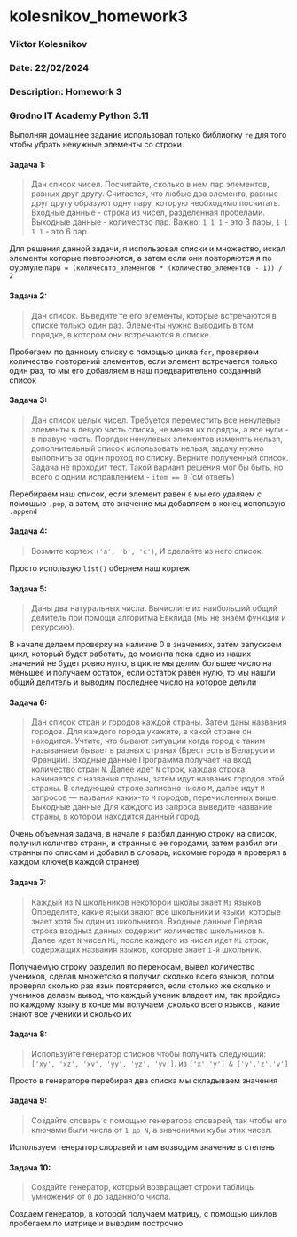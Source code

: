 # kolesnikov_homework3
### Viktor Kolesnikov
### Date: 22/02/2024
### Description: Homework 3
### Grodno IT Academy Python 3.11

Выполняя домашнее задание использовал только библиотку ```re``` для того чтобы убрать ненужные элементы со строки.

#### Задача 1:
>Дан список чисел. Посчитайте, сколько в нем пар элементов, равных друг другу.
>Считается, что любые два элемента, равные друг другу образуют одну пару, которую необходимо посчитать.
>Входные данные - строка из чисел, разделенная пробелами.
>Выходные данные - количество пар.
>Важно: `1 1 1` - это 3 пары, `1 1 1 1` - это 6 пар.

Для решения данной задачи, я использовал списки и множество, искал элементы которые повторяются, а затем 
если они повторяются я по фурмуле ```пары = (количесвто_элементов * (количество_элементов - 1)) / 2```

#### Задача 2:
>Дан список. Выведите те его элементы, которые встречаются в списке только один раз.
>Элементы нужно выводить в том порядке, в котором они встречаются в списке.

Пробегаем по данному списку с помощью цикла ```for```, проверяем количество повторений элементов,
если элемент встречается только один раз, то мы его добавляем в наш предварительно созданный список

#### Задача 3:
>Дан список целых чисел. Требуется переместить все ненулевые элементы в левую часть списка,
>не меняя их порядок, а все нули - в правую часть. Порядок ненулевых элементов изменять нельзя,
>дополнительный список использовать нельзя, задачу нужно выполнить за один проход по списку.
>Верните полученный список.
>Задача не проходит тест. Такой вариант решения мог бы быть, но всего с одним исправлением - ```item == 0``` (см ответы)

Перебираем наш список, если элемент равен `0` мы его удаляем с помощью ```.pop```, а затем, это значение мы добавляем в конец использую ```.append```

#### Задача 4:
>Возмите кортеж `('a', 'b', 'c')`, И сделайте из него список.

Просто использую ```list()``` обернем наш кортеж

#### Задача 5:
>Даны два натуральных числа. Вычислите их наибольший общий делитель при помощи алгоритма Евклида (мы не знаем функции и рекурсию).

В начале делаем проверку на наличие 0 в значениях, затем запускаем цикл, который будет работать,
до момента пока одно из наших значений не будет ровно нулю, в цикле мы делим большее число на меньшее и получаем остаток,
если остаток равен нулю, то мы нашли общий делитель и выводим последнее число на которое делили


#### Задача 6:
>Дан список стран и городов каждой страны. Затем даны названия городов. Для каждого города укажите, в какой стране он находится.
>Учтите, что бывают ситуации когда город с таким называнием бывает в разных странах (Брест есть в Беларуси и Франции).
>Входные данные
>Программа получает на вход количество стран `N`. Далее идет `N` строк, каждая строка начинается с названия страны, затем идут названия городов этой страны.
>В следующей строке записано число `M`, далее идут `M` запросов — названия каких-то `M` городов, перечисленных выше.
>Выходные данные
>Для каждого из запроса выведите название страны, в котором находится данный город.

Очень объемная задача, в начале я разбил данную строку на список, получил количтво странн, и странны с ее городами, затем разбил эти странны по спискам 
и добавил в словарь, искомые города я проверял в каждом ключе(в каждой странее)

#### Задача 7:
>Каждый из N школьников некоторой школы знает `Mi` языков. Определите, какие языки знают все школьники и языки, которые знает хотя бы один из школьников.
>Входные данные
>Первая строка входных данных содержит количество школьников `N`. Далее идет `N` чисел `Mi`, после каждого из чисел идет `Mi` строк, содержащих названия языков, которые знает `i-й` школьник.

Получаемую строку разделил по переносам, вывел количество учеников, сделав множетсво я получил сколько всего языков, потом проверял сколько раз язык повторяется, если столько же сколько и 
учеников делаем вывод, что каждый ученик владеет им, так пройдясь по каждому языку в конце мы получаем ,сколько всего языков , какие знают все ученики и сколько их

#### Задача 8:
>Используйте генератор списков чтобы получить следующий: `['xy', 'xz', 'xv', 'yy', 'yz', 'yv']`. из `['x','y'] & ['y','z','v']`

Просто в генераторе перебирая два списка мы складываем значения

#### Задача 9:
>Создайте словарь с помощью генератора словарей, так чтобы его ключами были числа от `1 до N`, а значениями кубы этих чисел.

Используем генератор слоравей и там возводим значение в степень

#### Задача 10:
>Создайте генератор, который возвращает строки таблицы умножения от `0` до заданного числа.

Cоздаем генератор, в которой получаем матрицу, с помощью циклов пробегаем
по матрице и выводим построчно
   
